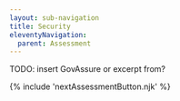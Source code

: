 ```yaml
---
layout: sub-navigation
title: Security
eleventyNavigation:
  parent: Assessment
---
```


TODO: insert GovAssure or excerpt from?

{% include 'nextAssessmentButton.njk' %}
